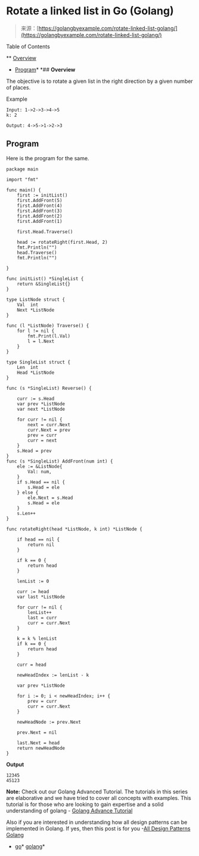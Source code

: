 <!--yml
category: 未分类
date: 2024-10-13 06:46:39
-->

# Rotate a linked list in Go (Golang)

> 来源：[https://golangbyexample.com/rotate-linked-list-golang/](https://golangbyexample.com/rotate-linked-list-golang/)

Table of Contents

 **   [Overview](#Overview "Overview")
*   [Program](#Program "Program")*  *## **Overview**

The objective is to rotate a given list in the right direction by a given number of places.

Example

```
Input: 1->2->3->4->5
k: 2

Output: 4->5->1->2->3
```

## **Program**

Here is the program for the same.

```
package main

import "fmt"

func main() {
	first := initList()
	first.AddFront(5)
	first.AddFront(4)
	first.AddFront(3)
	first.AddFront(2)
	first.AddFront(1)

	first.Head.Traverse()

	head := rotateRight(first.Head, 2)
	fmt.Println("")
	head.Traverse()
	fmt.Println("")

}

func initList() *SingleList {
	return &SingleList{}
}

type ListNode struct {
	Val  int
	Next *ListNode
}

func (l *ListNode) Traverse() {
	for l != nil {
		fmt.Print(l.Val)
		l = l.Next
	}
}

type SingleList struct {
	Len  int
	Head *ListNode
}

func (s *SingleList) Reverse() {

	curr := s.Head
	var prev *ListNode
	var next *ListNode

	for curr != nil {
		next = curr.Next
		curr.Next = prev
		prev = curr
		curr = next
	}
	s.Head = prev
}
func (s *SingleList) AddFront(num int) {
	ele := &ListNode{
		Val: num,
	}
	if s.Head == nil {
		s.Head = ele
	} else {
		ele.Next = s.Head
		s.Head = ele
	}
	s.Len++
}

func rotateRight(head *ListNode, k int) *ListNode {

	if head == nil {
		return nil
	}

	if k == 0 {
		return head
	}

	lenList := 0

	curr := head
	var last *ListNode

	for curr != nil {
		lenList++
		last = curr
		curr = curr.Next
	}

	k = k % lenList
	if k == 0 {
		return head
	}

	curr = head

	newHeadIndex := lenList - k

	var prev *ListNode

	for i := 0; i < newHeadIndex; i++ {
		prev = curr
		curr = curr.Next
	}

	newHeadNode := prev.Next

	prev.Next = nil

	last.Next = head
	return newHeadNode
}
```

**Output**

```
12345
45123
```

**Note:** Check out our Golang Advanced Tutorial. The tutorials in this series are elaborative and we have tried to cover all concepts with examples. This tutorial is for those who are looking to gain expertise and a solid understanding of golang - [Golang Advance Tutorial](https://golangbyexample.com/golang-comprehensive-tutorial/)

Also if you are interested in understanding how all design patterns can be implemented in Golang. If yes, then this post is for you -[All Design Patterns Golang](https://golangbyexample.com/all-design-patterns-golang/)

*   [go](https://golangbyexample.com/tag/go/)*   [golang](https://golangbyexample.com/tag/golang/)*